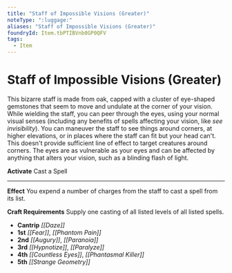 ```yaml
---
title: "Staff of Impossible Visions (Greater)"
noteType: ":luggage:"
aliases: "Staff of Impossible Visions (Greater)"
foundryId: Item.tbPTIBVnb0GP0QFV
tags:
  - Item
---
```


# Staff of Impossible Visions (Greater)

This bizarre staff is made from oak, capped with a cluster of eye-shaped gemstones that seem to move and undulate at the corner of your vision. While wielding the staff, you can peer through the eyes, using your normal visual senses (including any benefits of spells affecting your vision, like _see invisibility_). You can maneuver the staff to see things around corners, at higher elevations, or in places where the staff can fit but your head can't. This doesn't provide sufficient line of effect to target creatures around corners. The eyes are as vulnerable as your eyes and can be affected by anything that alters your vision, such as a blinding flash of light.

**Activate** Cast a Spell

* * *

**Effect** You expend a number of charges from the staff to cast a spell from its list.

**Craft Requirements** Supply one casting of all listed levels of all listed spells.

*   **Cantrip** _[[Daze]]_
*   **1st** _[[Fear]]_, _[[Phantom Pain]]_
*   **2nd** _[[Augury]]_, _[[Paranoia]]_
*   **3rd** _[[Hypnotize]]_, _[[Paralyze]]_
*   **4th** _[[Countless Eyes]]_, _[[Phantasmal Killer]]_
*   **5th** _[[Strange Geometry]]_
